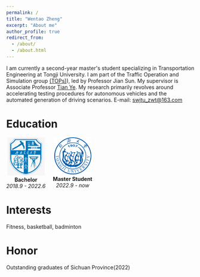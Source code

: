 ```yaml
---
permalink: /
title: "Wentao Zheng"
excerpt: "About me"
author_profile: true
redirect_from: 
  - /about/
  - /about.html
---
```


I am currently a second-year master's student specializing in Transportation Engineering at Tongji University. I am part of the Traffic Operation and Simulation group [(TOPs)](https://tops.tongji.edu.cn/)), led by Professor Jian Sun. My supervisor is Associate Professor [Tian Ye](https://tops.tongji.edu.cn/info/1031/1185.htm). My research primarily revolves around accelerating testing procedures for autonomous vehicles and the automated generation of driving scenarios.
E-mail: swjtu_zwt@163.com


Education
======

<div style="float: left; margin-right: 20px; text-align: center;">
  <img src="../images/swjtu.png" alt="southwest jiaotong university Logo" width="100"/>
  <div><strong>Bachelor</strong></div>
  <div><em>2018.9 - 2022.6</em></div>
</div>

<div style="float: left; margin-right: 20px; text-align: center;">
  <img src="../images/tongji.png" alt="tongji Logo" width="100"/>
  <div><strong>Master Student</strong></div>
  <div><em>2022.9 - now</em></div>
</div>

<!-- Clear floats after the columns -->
<div style="clear: both;"></div>



Interests
======
Fitness, basketball, badminton


Honor
===
Outstanding graduates of Sichuan Province(2022)

